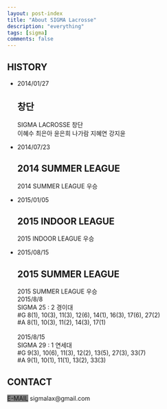 ```yaml
---
layout: post-index
title: "About SIGMA Lacrosse"
description: "everything"
tags: [sigma]
comments: false
---
```

<article>
<h2>HISTORY</h2>
<ul class="cbp_tmtimeline">
	<li>
		<time class="cbp_tmtime" datetime="2014-01-27"><span>2014/01/27</span></time>
		<div class="cbp_tmicon cbp_tmicon-phone"></div>
		<div class="cbp_tmlabel">
			<h2>창단</h2>
			<p>SIGMA LACROSSE 창단<br>
                이혜수 최은아 윤은희 나가람 지혜연 강지윤
            </p>
		</div>
	</li>
	<li>
		<time class="cbp_tmtime" datetime="2014-07-23"><span>2014/07/23</span></time>
		<div class="cbp_tmicon cbp_tmicon-screen"></div>
		<div class="cbp_tmlabel">
			<h2>2014 SUMMER LEAGUE</h2>
			<p>2014 SUMMER LEAGUE 우승</p>
		</div>
	</li>
	<li>
		<time class="cbp_tmtime" datetime="2015-01-05"><span>2015/01/05</span></time>
		<div class="cbp_tmicon cbp_tmicon-mail"></div>
		<div class="cbp_tmlabel">
			<h2>2015 INDOOR LEAGUE</h2>
			<p>2015 INDOOR LEAGUE 우승</p>
		</div>
	</li>
	<li>
		<time class="cbp_tmtime" datetime="2015-08-15"><span>2015/08/15</span></time>
		<div class="cbp_tmicon cbp_tmicon-phone"></div>
		<div class="cbp_tmlabel">
			<h2>2015 SUMMER LEAGUE</h2>
			<p>2015 SUMMER LEAGUE 우승<br>
                2015/8/8<br>
                SIGMA 25 : 2 경이대<br>
                #G 8(1), 10(3), 11(3), 12(6), 14(1), 16(3), 17(6), 27(2)<br>
                #A 8(1), 10(3), 11(2), 14(3), 17(1)<br>
		<br>
                2015/8/15<br>
                SIGMA 29 : 1 연세대<br>
                #G 9(3), 10(6), 11(3), 12(2), 13(5), 27(3), 33(7)<br>
                #A 9(1), 10(1), 11(1), 13(2), 33(3)<br>
            </p>
		</div>
	</li>
</ul>

  <h2>CONTACT</h2>
	<p><span style="background-color:gray;">E-MAIL</span>  sigmalax@gmail.com</p>
</article>



